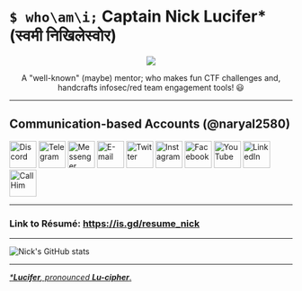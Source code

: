 # `$ who\am\i;` Captain Nick Lucifer* (स्वमी निखिलेस्वोर)

<div align="center">
<img src="https://cdn.discordapp.com/avatars/842764581498912778/9b45fa8d01f1ff92d74833d5253e9132.png?size=4096)"/></img>

A "well-known" (maybe) mentor; who makes fun CTF challenges and, handcrafts infosec/red team engagement tools! 😃
</div>
<hr>

## Communication-based Accounts (@naryal2580)

<a href="https://is.gd/hello_nick" target="_blank"><img alt="Discord" src="https://edent.github.io/SuperTinyIcons/images/svg/discord.svg" width="48"></a>
<a href="https://t.me/n4ry4l2580" target="_blank"><img alt="Telegram" src="https://edent.github.io/SuperTinyIcons/images/svg/telegram.svg" width="48"></a>
<a href="https://m.me/n4ry4l2580" target="_blank"><img alt="Messenger" src="https://edent.github.io/SuperTinyIcons/images/svg/messenger.svg" width="48"></a>
<a href="mailto:naryal2580@gmail.com" target="_blank"><img alt="E-mail" src="https://edent.github.io/SuperTinyIcons/images/svg/gmail.svg" width="48"></a>
<a href="https://twitter.com/naryal2580" target="_blank"><img alt="Twitter" src="https://edent.github.io/SuperTinyIcons/images/svg/twitter.svg" width="48"></a>
<a href="https://instagram.com/naryal2580" target="_blank"><img alt="Instagram" src="https://edent.github.io/SuperTinyIcons/images/svg/instagram.svg" width="48"></a>
<a href="https://facebook.com/n4ry4l2580" target="_blank"><img alt="Facebook" src="https://edent.github.io/SuperTinyIcons/images/svg/facebook.svg" width="48"></a>
<a href="https://is.gd/cnl_yt" target="_blank"><img alt="YouTube" src="https://edent.github.io/SuperTinyIcons/images/svg/youtube.svg" width="48"></a>
<a href="https://is.gd/linkedin_nick" target="_blank"><img alt="LinkedIn" src="https://edent.github.io/SuperTinyIcons/images/svg/linkedin.svg" width="48"></a>
<a href="https://is.gd/call_nick" target="_blank"><img alt="Call Him" src="https://edent.github.io/SuperTinyIcons/images/svg/phone.svg" width="48"></a>

---

### Link to Résumé: https://is.gd/resume_nick

---

![Nick's GitHub stats](https://github-readme-stats.vercel.app/api?username=naryal2580&line_height=20&show_icons=true&count_private=true&include_all_commits=true&theme=tokyonight&cache_seconds=1800&custom_title=Nick's%20Github%20Stats)

---
<u>_***Lucifer**, pronounced **Lu-cipher**_.</u>
